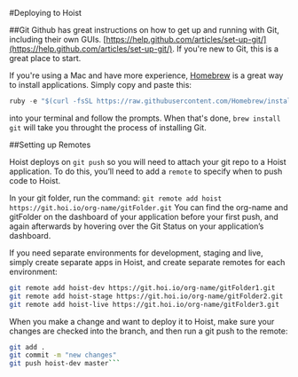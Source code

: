 #Deploying to Hoist

##Git
Github has great instructions on how to get up and running with Git, including their own GUIs. [https://help.github.com/articles/set-up-git/](https://help.github.com/articles/set-up-git/). If you're new to Git, this is a great place to start.

If you're using a Mac and have more experience, [Homebrew](http://brew.sh/) is a great way to install applications. Simply copy and paste this:

```javascript
ruby -e "$(curl -fsSL https://raw.githubusercontent.com/Homebrew/install/master/install)"
```

into your terminal and follow the prompts. When that's done, `brew install git` will take you throught the process of installing Git. 

##Setting up Remotes

Hoist deploys on `git push` so you will need to attach your git repo to a Hoist application. To do this, you’ll need to add a `remote` to specify when to push code to Hoist. 

In your git folder, run the command:
```git remote add hoist https://git.hoi.io/org-name/gitFolder.git```
You can find the org-name and gitFolder on the dashboard of your application before your first push, and again afterwards by hovering over the Git Status on your application’s dashboard.

If you need separate environments for development, staging and live, simply create separate apps in Hoist, and create separate remotes for each environment:

```bash
git remote add hoist-dev https://git.hoi.io/org-name/gitFolder1.git
git remote add hoist-stage https://git.hoi.io/org-name/gitFolder2.git
git remote add hoist-live https://git.hoi.io/org-name/gitFolder3.git
```

When you make a change and want to deploy it to Hoist, make sure your changes are checked into the branch, and then run a git push to the remote:
```bash
git add .
git commit -m "new changes"
git push hoist-dev master```

